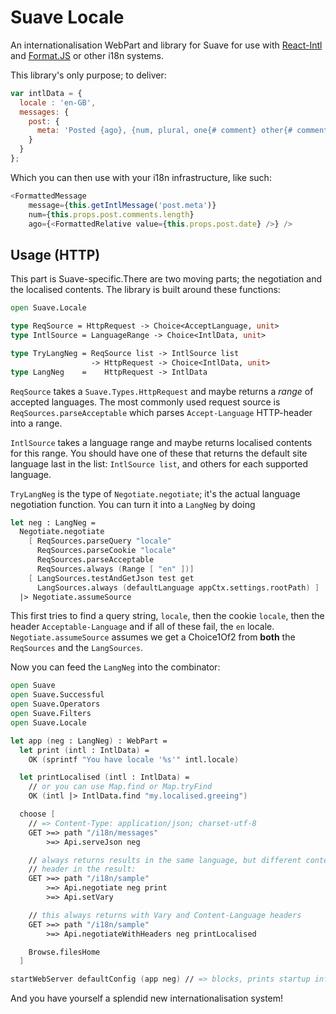 # Suave Locale

An internationalisation WebPart and library for Suave for use with
[React-Intl](https://github.com/yahoo/react-intl) and [Format.JS](http://formatjs.io/)
or other i18n systems.

This library's only purpose; to deliver:

``` javascript
var intlData = {
  locale : 'en-GB',
  messages: {
    post: {
      meta: 'Posted {ago}, {num, plural, one{# comment} other{# comments}}'
    }
  }
};
```

Which you can then use with your i18n infrastructure, like such:

``` javascript
<FormattedMessage
    message={this.getIntlMessage('post.meta')}
    num={this.props.post.comments.length}
    ago={<FormattedRelative value={this.props.post.date} />} />
```

## Usage (HTTP)

This part is Suave-specific.There are two moving parts; the negotiation and the
localised contents. The library is built around these functions:

``` fsharp
open Suave.Locale

type ReqSource = HttpRequest -> Choice<AcceptLanguage, unit>
type IntlSource = LanguageRange -> Choice<IntlData, unit>

type TryLangNeg = ReqSource list -> IntlSource list
                  -> HttpRequest -> Choice<IntlData, unit>
type LangNeg    =    HttpRequest -> IntlData
```

`ReqSource` takes a `Suave.Types.HttpRequest` and maybe returns a *range* of
accepted languages. The most commonly used request source is
`ReqSources.parseAcceptable` which parses `Accept-Language` HTTP-header into a
range.

`IntlSource` takes a language range and maybe returns localised contents for
this range. You should have one of these that returns the default site language
last in the list: `IntlSource list`, and others for each supported language.

`TryLangNeg` is the type of `Negotiate.negotiate`; it's the actual language
negotiation function. You can turn it into a `LangNeg` by doing

``` fsharp
let neg : LangNeg =
  Negotiate.negotiate
    [ ReqSources.parseQuery "locale"
      ReqSources.parseCookie "locale"
      ReqSources.parseAcceptable
      ReqSources.always (Range [ "en" ])]
    [ LangSources.testAndGetJson test get
      LangSources.always (defaultLanguage appCtx.settings.rootPath) ]
  |> Negotiate.assumeSource
```

This first tries to find a query string, `locale`, then the cookie `locale`,
then the header `Acceptable-Language` and if all of these fail, the `en` locale.
`Negotiate.assumeSource` assumes we get a Choice1Of2 from **both** the
`ReqSources` and the `LangSources`.

Now you can feed the `LangNeg` into the combinator:

``` fsharp
open Suave
open Suave.Successful
open Suave.Operators
open Suave.Filters
open Suave.Locale

let app (neg : LangNeg) : WebPart =
  let print (intl : IntlData) =
    OK (sprintf "You have locale '%s'" intl.locale)

  let printLocalised (intl : IntlData) =
    // or you can use Map.find or Map.tryFind
    OK (intl |> IntlData.find "my.localised.greeing")

  choose [
    // => Content-Type: application/json; charset-utf-8
    GET >=> path "/i18n/messages"
        >=> Api.serveJson neg

    // always returns results in the same language, but different content, so put a vary
    // header in the result:
    GET >=> path "/i18n/sample"
        >=> Api.negotiate neg print
        >=> Api.setVary

    // this always returns with Vary and Content-Language headers
    GET >=> path "/i18n/sample"
        >=> Api.negotiateWithHeaders neg printLocalised

    Browse.filesHome
  ]

startWebServer defaultConfig (app neg) // => blocks, prints startup info
```

And you have yourself a splendid new internationalisation system!